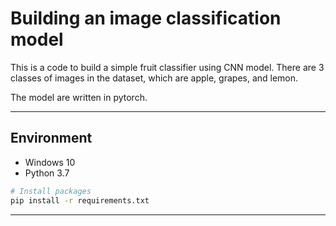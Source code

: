 # Building an image classification model
This is a code to build a simple fruit classifier using CNN model. There are 3 classes of images in the dataset, which are apple, grapes, and lemon.

The model are written in pytorch.

---

## Environment
* Windows 10
* Python 3.7

```bash
# Install packages
pip install -r requirements.txt
```

---